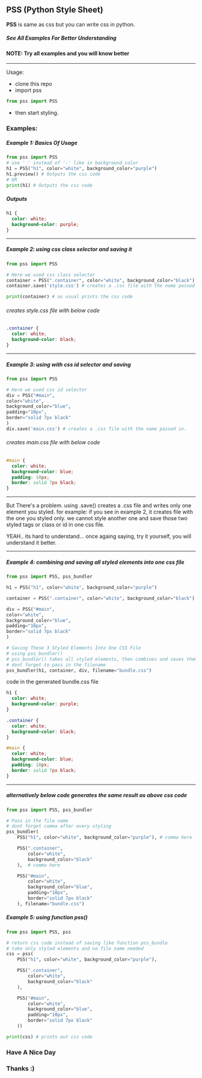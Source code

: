 ## PSS (Python Style Sheet)

**PSS** is same as css but you can write css in python.

##### See All Examples For Better Understanding

#### NOTE: Try all examples and you will know better

---

Usage:

- clone this repo
- import pss

```python
from pss import PSS
```

- then start styling.

### Examples:

##### Example 1: Basics Of Usage

```python
from pss import PSS
# use '_' instead of '-' like in background_color
h1 = PSS("h1", color="white", background_color="purple")
h1.preview() # Outputs the css code
# OR
print(h1) # Outputs the css code
```

##### Outputs

```css
h1 {
  color: white;
  background-color: purple;
}
```

---

##### Example 2: using css class selector and saving it

```python
from pss import PSS

# Here we used css class selector
container = PSS(".container", color="white", background_color="black")
container.save('style.css') # creates a .css file with the name passed in.

print(container) # as usual prints the css code
```

###### _creates style.css file with below code_

```css
.container {
  color: white;
  background-color: black;
}
```

---

##### Example 3: using with css id selector and saving

```python
from pss import PSS

# Here we used css id selector
div = PSS("#main",
color="white",
background_color="blue",
padding="10px",
border="solid 7px black"
)
div.save('main.css') # creates a .css file with the name passed in.
```

###### _creates main.css file with below code_

```css
#main {
  color: white;
  background-color: blue;
  padding: 10px;
  border: solid 7px black;
}
```

---

But There's a problem. using .save() creates a .css file and writes only one element you styled.
for example: if you see in example 2, it creates file with the one you styled only. we cannot style another one and save those two styled tags or class or id in one css file.

YEAH.. its hard to understand... once againg saying, try it yourself, you will understand it better.

---

##### Example 4: combining and saving all styled elements into one css file

```python
from pss import PSS, pss_bundler

h1 = PSS("h1", color="white", background_color="purple")

container = PSS(".container", color="white", background_color="black")

div = PSS("#main",
color="white",
background_color="blue",
padding="10px",
border="solid 7px black"
)

# Saving These 3 Styled Elements Into One CSS File
# using pss_bundler()
# pss_bundler() takes all styled elements, then combines and saves them in 1 file
# dont forget to pass in the filename
pss_bundler(h1, container, div, filename="bundle.css")
```

code in the generated bundle.css file

```css
h1 {
  color: white;
  background-color: purple;
}

.container {
  color: white;
  background-color: black;
}

#main {
  color: white;
  background-color: blue;
  padding: 10px;
  border: solid 7px black;
}
```

---

##### alternatively below code generates the same result as above css code

```python
from pss import PSS, pss_bundler

# Pass in the file name
# dont forget comma after every styling
pss_bundler(
    PSS("h1", color="white", background_color="purple"), # comma here

    PSS(".container",
        color="white",
        background_color="black"
    ),  # comma here

    PSS("#main",
        color="white",
        background_color="blue",
        padding="10px",
        border="solid 7px black"
    ), filename="bundle.css")
```

##### Example 5: using function pss()

```python
from pss import PSS, pss

# return css code instead of saving like function pss_bundle
# take only styled elements and no file name needed
css = pss(
    PSS("h1", color="white", background_color="purple"),

    PSS(".container",
        color="white",
        background_color="black"
    ),

    PSS("#main",
        color="white",
        background_color="blue",
        padding="10px",
        border="solid 7px black"
    ))

print(css) # prints out css code
```
### Have A Nice Day
### Thanks :)
